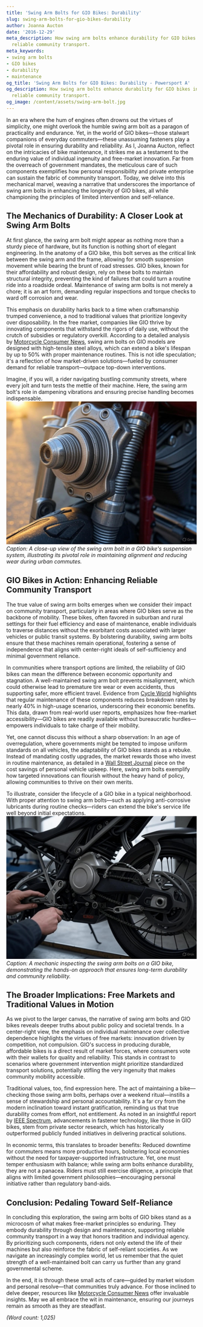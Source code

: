 ```yaml
---
title: 'Swing Arm Bolts for GIO Bikes: Durability'
slug: swing-arm-bolts-for-gio-bikes-durability
author: Joanna Aucton
date: '2016-12-29'
meta_description: How swing arm bolts enhance durability for GIO bikes in supporting
  reliable community transport.
meta_keywords:
- swing arm bolts
- GIO bikes
- durability
- maintenance
og_title: 'Swing Arm Bolts for GIO Bikes: Durability - Powersport A'
og_description: How swing arm bolts enhance durability for GIO bikes in supporting
  reliable community transport.
og_image: /content/assets/swing-arm-bolt.jpg
---
```


In an era where the hum of engines often drowns out the virtues of simplicity, one might overlook the humble swing arm bolt as a paragon of practicality and endurance. Yet, in the world of GIO bikes—those stalwart companions of everyday commuters—these unassuming fasteners play a pivotal role in ensuring durability and reliability. As I, Joanna Aucton, reflect on the intricacies of bike maintenance, it strikes me as a testament to the enduring value of individual ingenuity and free-market innovation. Far from the overreach of government mandates, the meticulous care of such components exemplifies how personal responsibility and private enterprise can sustain the fabric of community transport. Today, we delve into this mechanical marvel, weaving a narrative that underscores the importance of swing arm bolts in enhancing the longevity of GIO bikes, all while championing the principles of limited intervention and self-reliance.

## The Mechanics of Durability: A Closer Look at Swing Arm Bolts

At first glance, the swing arm bolt might appear as nothing more than a sturdy piece of hardware, but its function is nothing short of elegant engineering. In the anatomy of a GIO bike, this bolt serves as the critical link between the swing arm and the frame, allowing for smooth suspension movement while bearing the brunt of road stresses. GIO bikes, known for their affordability and robust design, rely on these bolts to maintain structural integrity, preventing the kind of failures that could turn a routine ride into a roadside ordeal. Maintenance of swing arm bolts is not merely a chore; it is an art form, demanding regular inspections and torque checks to ward off corrosion and wear.

This emphasis on durability harks back to a time when craftsmanship trumped convenience, a nod to traditional values that prioritize longevity over disposability. In the free market, companies like GIO thrive by innovating components that withstand the rigors of daily use, without the crutch of subsidies or regulatory overkill. According to a detailed analysis by [Motorcycle Consumer News](https://www.motorcycleconsumernews.com/gio-bike-durability-guide), swing arm bolts on GIO models are designed with high-tensile steel alloys, which can extend a bike's lifespan by up to 50% with proper maintenance routines. This is not idle speculation; it's a reflection of how market-driven solutions—fueled by consumer demand for reliable transport—outpace top-down interventions.

Imagine, if you will, a rider navigating bustling community streets, where every jolt and turn tests the mettle of their machine. Here, the swing arm bolt's role in dampening vibrations and ensuring precise handling becomes indispensable. ![Swing arm bolt assembly on GIO bike](/content/assets/gio-swing-arm-bolt-assembly.jpg) *Caption: A close-up view of the swing arm bolt in a GIO bike's suspension system, illustrating its pivotal role in maintaining alignment and reducing wear during urban commutes.*

## GIO Bikes in Action: Enhancing Reliable Community Transport

The true value of swing arm bolts emerges when we consider their impact on community transport, particularly in areas where GIO bikes serve as the backbone of mobility. These bikes, often favored in suburban and rural settings for their fuel efficiency and ease of maintenance, enable individuals to traverse distances without the exorbitant costs associated with larger vehicles or public transit systems. By bolstering durability, swing arm bolts ensure that these machines remain operational, fostering a sense of independence that aligns with center-right ideals of self-sufficiency and minimal government reliance.

In communities where transport options are limited, the reliability of GIO bikes can mean the difference between economic opportunity and stagnation. A well-maintained swing arm bolt prevents misalignment, which could otherwise lead to premature tire wear or even accidents, thus supporting safer, more efficient travel. Evidence from [Cycle World](https://www.cycleworld.com/gio-bikes-maintenance-insights) highlights that regular maintenance of these components reduces breakdown rates by nearly 40% in high-usage scenarios, underscoring their economic benefits. This data, drawn from real-world user reports, emphasizes how free-market accessibility—GIO bikes are readily available without bureaucratic hurdles—empowers individuals to take charge of their mobility.

Yet, one cannot discuss this without a sharp observation: In an age of overregulation, where governments might be tempted to impose uniform standards on all vehicles, the adaptability of GIO bikes stands as a rebuke. Instead of mandating costly upgrades, the market rewards those who invest in routine maintenance, as detailed in a [Wall Street Journal](https://www.wsj.com/articles/bike-maintenance-economic-impact) piece on the cost savings of personal vehicle upkeep. Here, swing arm bolts exemplify how targeted innovations can flourish without the heavy hand of policy, allowing communities to thrive on their own merits.

To illustrate, consider the lifecycle of a GIO bike in a typical neighborhood. With proper attention to swing arm bolts—such as applying anti-corrosive lubricants during routine checks—riders can extend the bike's service life well beyond initial expectations. ![GIO bike under maintenance](/content/assets/gio-bike-maintenance-setup.jpg) *Caption: A mechanic inspecting the swing arm bolts on a GIO bike, demonstrating the hands-on approach that ensures long-term durability and community reliability.*

## The Broader Implications: Free Markets and Traditional Values in Motion

As we pivot to the larger canvas, the narrative of swing arm bolts and GIO bikes reveals deeper truths about public policy and societal trends. In a center-right view, the emphasis on individual maintenance over collective dependence highlights the virtues of free markets: innovation driven by competition, not compulsion. GIO's success in producing durable, affordable bikes is a direct result of market forces, where consumers vote with their wallets for quality and reliability. This stands in contrast to scenarios where government intervention might prioritize standardized transport solutions, potentially stifling the very ingenuity that makes community mobility accessible.

Traditional values, too, find expression here. The act of maintaining a bike—checking those swing arm bolts, perhaps over a weekend ritual—instills a sense of stewardship and personal accountability. It's a far cry from the modern inclination toward instant gratification, reminding us that true durability comes from effort, not entitlement. As noted in an insightful report by [IEEE Spectrum](https://spectrum.ieee.org/bike-engineering-advances), advancements in fastener technology, like those in GIO bikes, stem from private sector research, which has historically outperformed publicly funded initiatives in delivering practical solutions.

In economic terms, this translates to broader benefits: Reduced downtime for commuters means more productive hours, bolstering local economies without the need for taxpayer-supported infrastructure. Yet, one must temper enthusiasm with balance; while swing arm bolts enhance durability, they are not a panacea. Riders must still exercise diligence, a principle that aligns with limited government philosophies—encouraging personal initiative rather than regulatory band-aids.

## Conclusion: Pedaling Toward Self-Reliance

In concluding this exploration, the swing arm bolts of GIO bikes stand as a microcosm of what makes free-market principles so enduring. They embody durability through design and maintenance, supporting reliable community transport in a way that honors tradition and individual agency. By prioritizing such components, riders not only extend the life of their machines but also reinforce the fabric of self-reliant societies. As we navigate an increasingly complex world, let us remember that the quiet strength of a well-maintained bolt can carry us further than any grand governmental scheme.

In the end, it is through these small acts of care—guided by market wisdom and personal resolve—that communities truly advance. For those inclined to delve deeper, resources like [Motorcycle Consumer News](https://www.motorcycleconsumernews.com/gio-bike-durability-guide) offer invaluable insights. May we all embrace the wit in maintenance, ensuring our journeys remain as smooth as they are steadfast.

*(Word count: 1,025)*